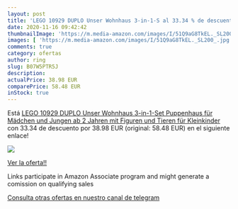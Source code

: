 ```yaml
---
layout: post
title: 'LEGO 10929 DUPLO Unser Wohnhaus 3-in-1-S al 33.34 % de descuento'
date: 2020-11-16 09:42:42
thumbnailImage: 'https://m.media-amazon.com/images/I/51Q9aG8TkEL._SL200_.jpg'
images: [ 'https://m.media-amazon.com/images/I/51Q9aG8TkEL._SL200_.jpg' ]
comments: true
category: ofertas
author: ring
slug: B07W5PTR5J
description:
actualPrice: 38.98 EUR
comparePrice: 58.48 EUR
inStock: true
---
```


Está [LEGO 10929 DUPLO Unser Wohnhaus 3-in-1-Set  Puppenhaus für Mädchen und Jungen ab 2 Jahren mit Figuren und Tieren für Kleinkinder](https://www.amazon.de/dp/B07W5PTR5J/?tag=redken02-21) con 33.34 de descuento por 38.98 EUR (original: 58.48 EUR) en el siguiente enlace!

[![](https://m.media-amazon.com/images/I/51Q9aG8TkEL._SL200_.jpg)](https://www.amazon.de/dp/B07W5PTR5J/?tag=redken02-21)

[Ver la oferta!!](https://www.amazon.de/dp/B07W5PTR5J/?tag=redken02-21)

Links participate in Amazon Associate program and might generate a comission on qualifying sales

[Consulta otras ofertas en nuestro canal de telegram](https://t.me/s/ofertas25)
